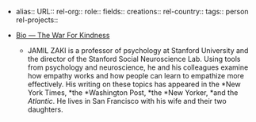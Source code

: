 - alias::
  URL::
  rel-org::
  role::
  fields::
  creations::
  rel-country::
  tags:: person
  rel-projects::


- [Bio — The War For Kindness](https://www.warforkindness.com/bio)
	- JAMIL ZAKI is a professor of psychology at Stanford University and the director of the Stanford Social Neuroscience Lab. Using tools from psychology and neuroscience, he and his colleagues examine how empathy works and how people can learn to empathize more effectively. His writing on these topics has appeared in the *New York Times, *the *Washington Post, *the *New Yorker, *and the *Atlantic*. He lives in San Francisco with his wife and their two daughters.
